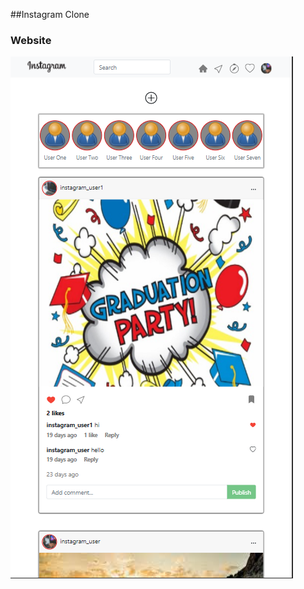##Instagram Clone

### Website

![Instagram-Clone](https://github.com/PPetkov2000/Instagram-clone/blob/master/app-view.png)


